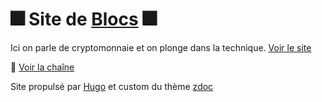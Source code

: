 # :fireworks: Site de [Blocs](https://blocs.fr) :fireworks:

Ici on parle de cryptomonnaie et on plonge dans la technique. [Voir le site](https://jonathan.blocs.xyz)

:movie_camera: [Voir la chaîne](https://www.youtube.com/channel/UCjvOu6faxxmqE6ZHTLR5qmw)

Site propulsé par [Hugo](https://gohugo.io/) et custom du thème [zdoc](https://github.com/zzossig/hugo-theme-zdoc)
